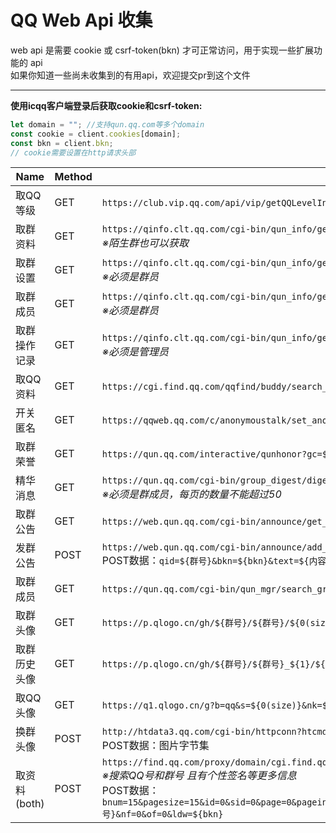 # QQ Web Api 收集

web api 是需要 cookie 或 csrf-token(bkn) 才可正常访问，用于实现一些扩展功能的 api  
如果你知道一些尚未收集到的有用api，欢迎提交pr到这个文件

---

**使用icqq客户端登录后获取cookie和csrf-token:**

```js
let domain = ""; //支持qun.qq.com等多个domain
const cookie = client.cookies[domain];
const bkn = client.bkn;
// cookie需要设置在http请求头部
```

| Name         | Method | Url                                                                                                                                                                                                                                                                                                                                                                                                                                       | Cookie | Domain         |
| ------------ | ------ | ----------------------------------------------------------------------------------------------------------------------------------------------------------------------------------------------------------------------------------------------------------------------------------------------------------------------------------------------------------------------------------------------------------------------------------------- | ------ | -------------- |
| 取QQ等级     | GET    | `https://club.vip.qq.com/api/vip/getQQLevelInfo?requestBody={"iUin":${QQ号}}`                                                                                                                                                                                                                                                                                                                                                             | YES    | `vip.qq.com`   |
| 取群资料     | GET    | `https://qinfo.clt.qq.com/cgi-bin/qun_info/get_group_info_all?gc=${群号}&bkn=${bkn}`<br>_※陌生群也可以获取_                                                                                                                                                                                                                                                                                                                               | YES    | 空             |
| 取群设置     | GET    | `https://qinfo.clt.qq.com/cgi-bin/qun_info/get_group_setting_v2?gc=${群号}&bkn=${bkn}`<br>_※必须是群员_                                                                                                                                                                                                                                                                                                                                   | YES    | 空             |
| 取群成员     | GET    | `https://qinfo.clt.qq.com/cgi-bin/qun_info/get_group_members_new?gc=${群号}&bkn=${bkn}`<br>_※必须是群员_                                                                                                                                                                                                                                                                                                                                  | YES    | 空             |
| 取群操作记录 | GET    | `https://qinfo.clt.qq.com/cgi-bin/qun_info/get_sys_msg?gc=${群号}&bkn=${bkn}`<br>_※必须是管理员_                                                                                                                                                                                                                                                                                                                                          | YES    | 空             |
| 取QQ资料     | GET    | `https://cgi.find.qq.com/qqfind/buddy/search_v3?keyword=${QQ号}`                                                                                                                                                                                                                                                                                                                                                                          | YES    | 空             |
| 开关匿名     | GET    | `https://qqweb.qq.com/c/anonymoustalk/set_anony_switch?bkn=${bkn}&value=${1或0}&group_code=${群号}`                                                                                                                                                                                                                                                                                                                                       | YES    | `qqweb.qq.com` |
| 取群荣誉     | GET    | `https://qun.qq.com/interactive/qunhonor?gc=${群号}`                                                                                                                                                                                                                                                                                                                                                                                      | YES    | `qun.qq.com`   |
| 精华消息     | GET    | `https://qun.qq.com/cgi-bin/group_digest/digest_list?bkn=${bkn}&group_code=${群号}&page_start=${页数}&page_limit=${每页数量}`<br>_※必须是群成员，每页的数量不能超过50_                                                                                                                                                                                                                                                                    | YES    | `qun.qq.com`   |
| 取群公告     | GET    | `https://web.qun.qq.com/cgi-bin/announce/get_t_list?bkn=${bkn}&qid=${群号}&ft=23&s=-1&n=20`                                                                                                                                                                                                                                                                                                                                               | YES    | `qun.qq.com`   |
| 发群公告     | POST   | `https://web.qun.qq.com/cgi-bin/announce/add_qun_notice?bkn=${bkn}`<br>POST数据：`qid=${群号}&bkn=${bkn}&text=${内容}&pinned=0&type=1&settings={"is_show_edit_card":1,"tip_window_type":1,"confirm_required":1}`                                                                                                                                                                                                                          | YES    | `qun.qq.com`   |
| 取群成员     | GET    | `https://qun.qq.com/cgi-bin/qun_mgr/search_group_members?gc=${群号}&st=${0}%end=${20}&sort=0&bkn=${bkn}`                                                                                                                                                                                                                                                                                                                                  | YES    | `qun.qq.com`   |
| 取群头像     | GET    | `https://p.qlogo.cn/gh/${群号}/${群号}/${0(size)}`                                                                                                                                                                                                                                                                                                                                                                                        | NO     |                |
| 取群历史头像 | GET    | `https://p.qlogo.cn/gh/${群号}/${群号}_${1}/${0(size)}`                                                                                                                                                                                                                                                                                                                                                                                   | NO     |                |
| 取QQ头像     | GET    | `https://q1.qlogo.cn/g?b=qq&s=${0(size)}&nk=${QQ号}`                                                                                                                                                                                                                                                                                                                                                                                      | NO     |                |
| 换群头像     | POST   | `http://htdata3.qq.com/cgi-bin/httpconn?htcmd=0x6ff0072&ver=5520&ukey=${client.sig.skey}&range=0&uin=${client.uin}&seq=1&groupuin=${群号}&filetype=3&imagetype=5&userdata=0&subcmd=1&subver=101&clip=0_0_0_0&filesize=${字节数}`<br>POST数据：图片字节集                                                                                                                                                                                  | NO     |                |
| 取资料(both) | POST   | `https://find.qq.com/proxy/domain/cgi.find.qq.com/qqfind/find_v11?backver=2`<br>_※搜索QQ号和群号 且有个性签名等更多信息_<br>POST数据：`bnum=15&pagesize=15&id=0&sid=0&page=0&pageindex=0&ext=&guagua=1&gnum=12&guaguan=2&type=2&ver=4903&longitude=116.405285&latitude=39.904989&lbs_addr_country=%E4%B8%AD%E5%9B%BD&lbs_addr_province=%E5%8C%97%E4%BA%AC&lbs_addr_city=%E5%8C%97%E4%BA%AC%E5%B8%82&keyword=${QQ号}&nf=0&of=0&ldw=${bkn}` | YES    | 空             |
